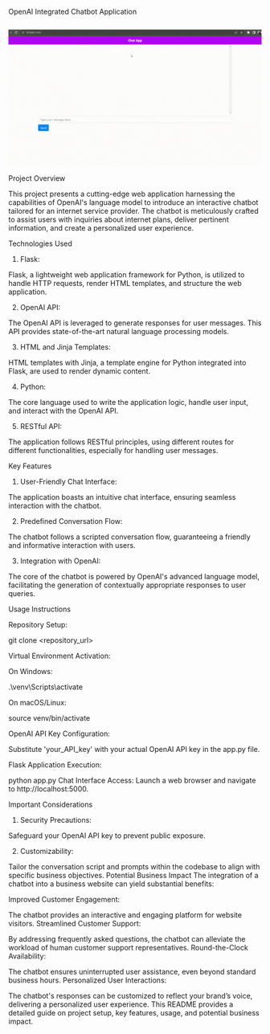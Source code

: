 OpenAI Integrated Chatbot Application

![OpenAI Integrated Chatbot Application](./clip.gif)


Project Overview


This project presents a cutting-edge web application harnessing the capabilities of OpenAI's language model to introduce an interactive chatbot tailored for an internet service provider. The chatbot is meticulously crafted to assist users with inquiries about internet plans, deliver pertinent information, and create a personalized user experience.

Technologies Used


1. Flask:
   

Flask, a lightweight web application framework for Python, is utilized to handle HTTP requests, render HTML templates, and structure the web application.


2. OpenAI API:



   
The OpenAI API is leveraged to generate responses for user messages. This API provides state-of-the-art natural language processing models.


3. HTML and Jinja Templates:

  

HTML templates with Jinja, a template engine for Python integrated into Flask, are used to render dynamic content.


4. Python:


The core language used to write the application logic, handle user input, and interact with the OpenAI API.


5. RESTful API:


The application follows RESTful principles, using different routes for different functionalities, especially for handling user messages.


Key Features



1. User-Friendly Chat Interface:

   

The application boasts an intuitive chat interface, ensuring seamless interaction with the chatbot.


2. Predefined Conversation Flow:



The chatbot follows a scripted conversation flow, guaranteeing a friendly and informative interaction with users.



3. Integration with OpenAI:



The core of the chatbot is powered by OpenAI's advanced language model, facilitating the generation of contextually appropriate responses to user queries.


Usage Instructions



Repository Setup:




git clone <repository_url>


Virtual Environment Activation:

On Windows:


.\venv\Scripts\activate

On macOS/Linux:


source venv/bin/activate



OpenAI API Key Configuration:


Substitute 'your_API_key' with your actual OpenAI API key in the app.py file.

Flask Application Execution:




python app.py
Chat Interface Access:
Launch a web browser and navigate to http://localhost:5000.

Important Considerations


1. Security Precautions:

   

Safeguard your OpenAI API key to prevent public exposure.





2. Customizability:

   

   

Tailor the conversation script and prompts within the codebase to align with specific business objectives.
Potential Business Impact
The integration of a chatbot into a business website can yield substantial benefits:

Improved Customer Engagement:

The chatbot provides an interactive and engaging platform for website visitors.
Streamlined Customer Support:

By addressing frequently asked questions, the chatbot can alleviate the workload of human customer support representatives.
Round-the-Clock Availability:

The chatbot ensures uninterrupted user assistance, even beyond standard business hours.
Personalized User Interactions:

The chatbot's responses can be customized to reflect your brand’s voice, delivering a personalized user experience.
This README provides a detailed guide on project setup, key features, usage, and potential business impact.





